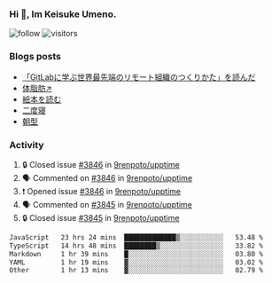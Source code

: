 ### Hi 👋, Im Keisuke Umeno.

<!--
**9renpoto/9renpoto** is a ✨ _special_ ✨ repository because its `README.md` (this file) appears on your GitHub profile.

Here are some ideas to get you started:

- 🔭 I’m currently working on ...
- 🌱 I’m currently learning ...
- 👯 I’m looking to collaborate on ...
- 🤔 I’m looking for help with ...
- 💬 Ask me about ...
- 📫 How to reach me: ...
- 😄 Pronouns: ...
- ⚡ Fun fact: ...
-->

![follow](https://img.shields.io/github/followers/9renpoto?label=Follow&style=social)
![visitors](https://komarev.com/ghpvc/?username=9renpoto&label=Profile%20views&color=0e75b6&style=flat)

### Blogs posts

<!-- BLOG-POST-LIST:START -->
- [「GitLabに学ぶ世界最先端のリモート組織のつくりかた」を読んだ](https://9renpoto.win/entry/2024/09/10/remote_organization)
- [体脂肪↗](https://9renpoto.win/entry/2024/08/12/gaining_fat)
- [絵本を読む](https://9renpoto.win/entry/2024/07/26/picture_book)
- [二度寝](https://9renpoto.win/entry/2024/07/18/going_back_to_sleep)
- [朝型](https://9renpoto.win/entry/2024/05/29/im-an-early)
<!-- BLOG-POST-LIST:END -->

### Activity

<!--START_SECTION:activity-->
1. 🔒 Closed issue [#3846](https://github.com/9renpoto/upptime/issues/3846) in [9renpoto/upptime](https://github.com/9renpoto/upptime)
2. 🗣 Commented on [#3846](https://github.com/9renpoto/upptime/issues/3846#issuecomment-2429467550) in [9renpoto/upptime](https://github.com/9renpoto/upptime)
3. ❗ Opened issue [#3846](https://github.com/9renpoto/upptime/issues/3846) in [9renpoto/upptime](https://github.com/9renpoto/upptime)
4. 🗣 Commented on [#3845](https://github.com/9renpoto/upptime/issues/3845#issuecomment-2429403133) in [9renpoto/upptime](https://github.com/9renpoto/upptime)
5. 🔒 Closed issue [#3845](https://github.com/9renpoto/upptime/issues/3845) in [9renpoto/upptime](https://github.com/9renpoto/upptime)
<!--END_SECTION:activity-->

<!--START_SECTION:waka-->

```txt
JavaScript   23 hrs 24 mins  █████████████▒░░░░░░░░░░░   53.48 %
TypeScript   14 hrs 48 mins  ████████▒░░░░░░░░░░░░░░░░   33.82 %
Markdown     1 hr 39 mins    █░░░░░░░░░░░░░░░░░░░░░░░░   03.80 %
YAML         1 hr 19 mins    ▓░░░░░░░░░░░░░░░░░░░░░░░░   03.02 %
Other        1 hr 13 mins    ▓░░░░░░░░░░░░░░░░░░░░░░░░   02.79 %
```

<!--END_SECTION:waka-->
